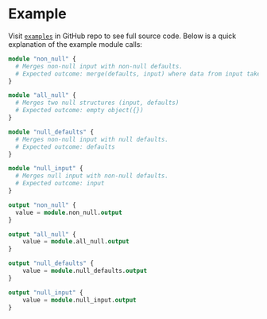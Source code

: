 # Example

Visit [`examples`](https://github.com/terraformita/terraform-local-defaults/tree/main/examples/complete) in GitHub repo to see full source code. Below is a quick explanation of the example module calls:

```terraform
module "non_null" {
  # Merges non-null input with non-null defaults.
  # Expected outcome: merge(defaults, input) where data from input takes precedence
}

module "all_null" {
  # Merges two null structures (input, defaults)
  # Expected outcome: empty object({})
}

module "null_defaults" {
  # Merges non-null input with null defaults.
  # Expected outcome: defaults
}

module "null_input" {
  # Merges null input with non-null defaults.
  # Expected outcome: input
}

output "non_null" {
  value = module.non_null.output
}

output "all_null" {
    value = module.all_null.output
}

output "null_defaults" {
    value = module.null_defaults.output
}

output "null_input" {
    value = module.null_input.output
}
```
